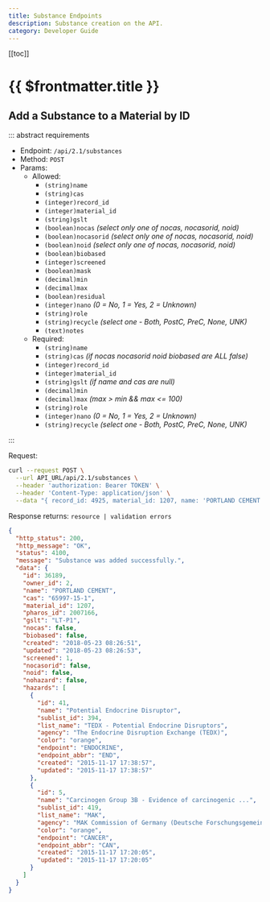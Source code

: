 ```yaml
---
title: Substance Endpoints
description: Substance creation on the API.
category: Developer Guide
---
```


[[toc]]

# {{ $frontmatter.title }}

## Add a Substance to a Material by ID

::: abstract requirements

- Endpoint: `/api/2.1/substances`
- Method: `POST`
- Params:
  - Allowed:
    - `(string)name`
    - `(string)cas`
    - `(integer)record_id`
    - `(integer)material_id`
    - `(string)gslt`
    - `(boolean)nocas` _(select only one of nocas, nocasorid, noid)_
    - `(boolean)nocasorid` _(select only one of nocas, nocasorid, noid)_
    - `(boolean)noid` _(select only one of nocas, nocasorid, noid)_
    - `(boolean)biobased`
    - `(integer)screened`
    - `(boolean)mask`
    - `(decimal)min`
    - `(decimal)max`
    - `(boolean)residual`
    - `(integer)nano` _(0 = No, 1 = Yes, 2 = Unknown)_
    - `(string)role`
    - `(string)recycle` _(select one - Both, PostC, PreC, None, UNK)_
    - `(text)notes`
  - Required:
    - `(string)name`
    - `(string)cas` _(if nocas nocasorid noid biobased are ALL false)_
    - `(integer)record_id`
    - `(integer)material_id`
    - `(string)gslt` _(if name and cas are null)_
    - `(decimal)min`
    - `(decimal)max` _(max > min && max <= 100)_
    - `(string)role`
    - `(integer)nano` _(0 = No, 1 = Yes, 2 = Unknown)_
    - `(string)recycle` _(select one - Both, PostC, PreC, None, UNK)_

:::

Request:

```bash
curl --request POST \
  --url API_URL/api/2.1/substances \
  --header 'authorization: Bearer TOKEN' \
  --header 'Content-Type: application/json' \
  --data "{ record_id: 4925, material_id: 1207, name: 'PORTLAND CEMENT', cas: '65997-15-1', nocas: false, nocasorid: false, noid: false, biobased: '', screened: '', gslt: 'NoGS', mask: false, min: '100.00', max: '100.00', residual: '', nano: '0', role: 'Mixer', recycle: 'None', notes: '' }"
```

Response returns: `resource | validation errors`

```json
{
  "http_status": 200,
  "http_message": "OK",
  "status": 4100,
  "message": "Substance was added successfully.",
  "data": {
    "id": 36189,
    "owner_id": 2,
    "name": "PORTLAND CEMENT",
    "cas": "65997-15-1",
    "material_id": 1207,
    "pharos_id": 2007166,
    "gslt": "LT-P1",
    "nocas": false,
    "biobased": false,
    "created": "2018-05-23 08:26:51",
    "updated": "2018-05-23 08:26:53",
    "screened": 1,
    "nocasorid": false,
    "noid": false,
    "nohazard": false,
    "hazards": [
      {
        "id": 41,
        "name": "Potential Endocrine Disruptor",
        "sublist_id": 394,
        "list_name": "TEDX - Potential Endocrine Disruptors",
        "agency": "The Endocrine Disruption Exchange (TEDX)",
        "color": "orange",
        "endpoint": "ENDOCRINE",
        "endpoint_abbr": "END",
        "created": "2015-11-17 17:38:57",
        "updated": "2015-11-17 17:38:57"
      },
      {
        "id": 5,
        "name": "Carcinogen Group 3B - Evidence of carcinogenic ...",
        "sublist_id": 419,
        "list_name": "MAK",
        "agency": "MAK Commission of Germany (Deutsche Forschungsgemeinschaft)",
        "color": "orange",
        "endpoint": "CANCER",
        "endpoint_abbr": "CAN",
        "created": "2015-11-17 17:20:05",
        "updated": "2015-11-17 17:20:05"
      }
    ]
  }
}
```
